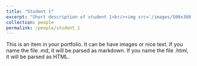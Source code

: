 ```yaml
---
title: "Student 1"
excerpt: "Short description of student 1<br/><img src='/images/500x300.png'>"
collection: people
permalink: /people/student_1
---
```


This is an item in your portfolio. It can be have images or nice text. If you name the file .md, it will be parsed as markdown. If you name the file .html, it will be parsed as HTML. 
